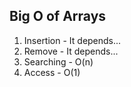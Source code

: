 ## Big O of Arrays
1. Insertion - It depends...
2. Remove - It depends...
3. Searching - O(n)
4. Access - O(1)